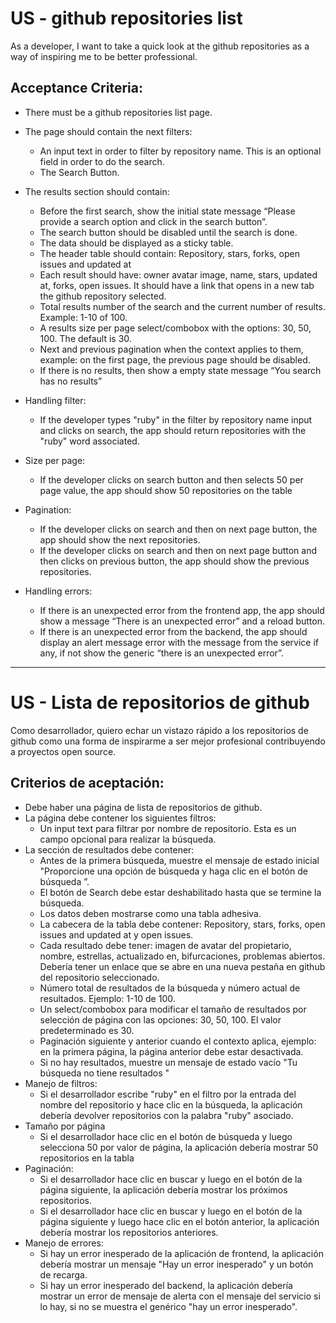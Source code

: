 # US - github repositories list

As a developer, I want to take a quick look at the github repositories as a way
of inspiring me to be better professional.

## Acceptance Criteria:

-   There must be a github repositories list page.

-   The page should contain the next filters:

    -   An input text in order to filter by repository name. This is an optional
        field in order to do the search.
    -   The Search Button.

-   The results section should contain:
    -   Before the first search, show the initial state message “Please provide
        a search option and click in the search button”.
    -   The search button should be disabled until the search is done.
    -   The data should be displayed as a sticky table.
    -   The header table should contain: Repository, stars, forks, open issues
        and updated at
    -   Each result should have: owner avatar image, name, stars, updated at,
        forks, open issues. It should have a link that opens in a new tab the
        github repository selected.
    -   Total results number of the search and the current number of results.
        Example: 1-10 of 100.
    -   A results size per page select/combobox with the options: 30, 50, 100.
        The default is 30.
    -   Next and previous pagination when the context applies to them, example:
        on the first page, the previous page should be disabled.
    -   If there is no results, then show a empty state message “You search has
        no results”
-   Handling filter:
    -   If the developer types "ruby" in the filter by repository name input and
        clicks on search, the app should return repositories with the "ruby"
        word associated.
-   Size per page:
    -   If the developer clicks on search button and then selects 50 per page
        value, the app should show 50 repositories on the table
-   Pagination:
    -   If the developer clicks on search and then on next page button, the app
        should show the next repositories.
    -   If the developer clicks on search and then on next page button and then
        clicks on previous button, the app should show the previous
        repositories.
-   Handling errors:
    -   If there is an unexpected error from the frontend app, the app should
        show a message “There is an unexpected error” and a reload button.
    -   If there is an unexpected error from the backend, the app should display
        an alert message error with the message from the service if any, if not
        show the generic “there is an unexpected error”.

---

# US - Lista de repositorios de github

Como desarrollador, quiero echar un vistazo rápido a los repositorios de github
como una forma de inspirarme a ser mejor profesional contribuyendo a proyectos
open source.

## Criterios de aceptación:

-   Debe haber una página de lista de repositorios de github.
-   La página debe contener los siguientes filtros:
    -   Un input text para filtrar por nombre de repositorio. Esta es un campo
        opcional para realizar la búsqueda.
-   La sección de resultados debe contener:
    -   Antes de la primera búsqueda, muestre el mensaje de estado inicial
        "Proporcione una opción de búsqueda y haga clic en el botón de búsqueda
        ”.
    -   El botón de Search debe estar deshabilitado hasta que se termine la
        búsqueda.
    -   Los datos deben mostrarse como una tabla adhesiva.
    -   La cabecera de la tabla debe contener: Repository, stars, forks, open
        issues and updated at y open issues.
    -   Cada resultado debe tener: imagen de avatar del propietario, nombre,
        estrellas, actualizado en, bifurcaciones, problemas abiertos. Debería
        tener un enlace que se abre en una nueva pestaña en github del
        repositorio seleccionado.
    -   Número total de resultados de la búsqueda y número actual de resultados.
        Ejemplo: 1-10 de 100.
    -   Un select/combobox para modificar el tamaño de resultados por selección
        de página con las opciones: 30, 50, 100. El valor predeterminado es 30.
    -   Paginación siguiente y anterior cuando el contexto aplica, ejemplo: en
        la primera página, la página anterior debe estar desactivada.
    -   Si no hay resultados, muestre un mensaje de estado vacío "Tu búsqueda no
        tiene resultados "
-   Manejo de filtros:
    -   Si el desarrollador escribe "ruby" en el filtro por la entrada del
        nombre del repositorio y hace clic en la búsqueda, la aplicación debería
        devolver repositorios con la palabra "ruby" asociado.
-   Tamaño por página
    -   Si el desarrollador hace clic en el botón de búsqueda y luego selecciona
        50 por valor de página, la aplicación debería mostrar 50 repositorios en
        la tabla
-   Paginación:
    -   Si el desarrollador hace clic en buscar y luego en el botón de la página
        siguiente, la aplicación debería mostrar los próximos repositorios.
    -   Si el desarrollador hace clic en buscar y luego en el botón de la página
        siguiente y luego hace clic en el botón anterior, la aplicación debería
        mostrar los repositorios anteriores.
-   Manejo de errores:
    -   Si hay un error inesperado de la aplicación de frontend, la aplicación
        debería mostrar un mensaje "Hay un error inesperado" y un botón de
        recarga.
    -   Si hay un error inesperado del backend, la aplicación debería mostrar un
        error de mensaje de alerta con el mensaje del servicio si lo hay, si no
        se muestra el genérico "hay un error inesperado".
